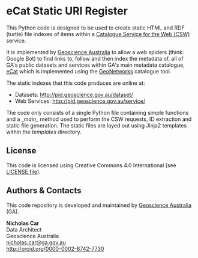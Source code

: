 # eCat Static URI Register
This Python code is designed to be used to create static HTML and RDF (turtle) file indexes of items within a [Catalogue 
Service for the Web (CSW)](https://en.wikipedia.org/wiki/Catalog_Service_for_the_Web) service.

It is implemented by [Geoscience Australia](http://www.ga.gov.au) to allow a web spiders (think: Google Bot) to find 
links to, follow and then index the metadata of, all of GA's public datasets and services within GA's main metadata 
catalogue, [eCat](http://ecat.ga.gov.au/geonetwork/) which is implemented using the 
[GeoNetworks](http://geonetwork-opensource.org/) catalogue tool.

The static indexes that this code produces are online at:

* Datasets: <http://pid.geoscience.gov.au/dataset/>
* Web Services: <http://pid.geoscience.gov.au/service/>

The code only consists of a single Python file containing simple functions and a \__main\__ method used to perform the 
CSW requests, ID extraction and static file generation. The static files are layed out using Jinja2 templates within
the _templates_ directory.


## License
This code is licensed using Creative Commons 4.0 International (see [LICENSE file](LICENSE)).


## Authors & Contacts
This code repository is developed and maintained by [Geoscience Australia](http://www.ga.gov.au) (GA).

**Nicholas Car**  
Data Architect  
Geoscience Australia  
<nicholas.car@ga.gov.au>   
<http://orcid.org/0000-0002-8742-7730>  
